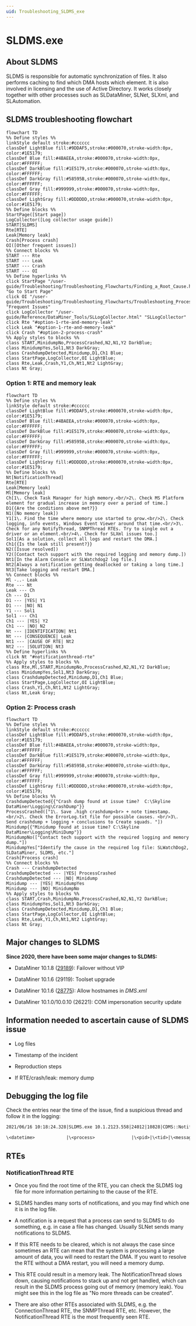 ```yaml
---
uid: Troubleshooting_SLDMS_exe
---
```


# SLDMS.exe

## About SLDMS

SLDMS is responsible for automatic synchronization of files. It also performs caching to find which DMA hosts which element. It is also involved in licensing and the use of Active Directory. It works closely together with other processes such as SLDataMiner, SLNet, SLXml, and SLAutomation.

## SLDMS troubleshooting flowchart

```mermaid
flowchart TD
%% Define styles %%
linkStyle default stroke:#cccccc
classDef LightBlue fill:#9DDAF5,stroke:#000070,stroke-width:0px, color:#1E5179;
classDef Blue fill:#4BAEEA,stroke:#000070,stroke-width:0px, color:#FFFFFF;
classDef DarkBlue fill:#1E5179,stroke:#000070,stroke-width:0px, color:#FFFFFF;
classDef DarkGray fill:#58595B,stroke:#000070,stroke-width:0px, color:#FFFFFF;
classDef Gray fill:#999999,stroke:#000070,stroke-width:0px, color:#FFFFFF;
classDef LightGray fill:#DDDDDD,stroke:#000070,stroke-width:0px, color:#1E5179;
%% Define blocks %%
StartPage([Start page])
LogCollector([Log collector usage guide])
START[SLDMS]
Rte[RTE]
Leak[Memory leak]
Crash[Process crash]
OI([Other frequent issues])
%% Connect blocks %%
START --- Rte
START --- Leak
START --- Crash
START --- OI
%% Define hyperlinks %%
click StartPage "/user-guide/Troubleshooting/Troubleshooting_Flowcharts/Finding_a_Root_Cause.html" "Go to Start Page"
click OI "/user-guide/Troubleshooting/Troubleshooting_Flowcharts/Troubleshooting_Process_Identification/Communication_processes/SLDMS/SLDMS_Frequent_Issues.html" "Frequent Issues"
click LogCollector "/user-guide/Reference/DataMiner_Tools/SLLogCollector.html" "SLLogCollector"
click Rte "#option-1-rte-and-memory-leak"
click Leak "#option-1-rte-and-memory-leak"
click Crash "#option-2-process-crash"
%% Apply styles to blocks %%
class START,MinidumpNo,ProcessCrashed,N2,N1,Y2 DarkBlue;
class MinidumpYes,Sol1,Nt3 DarkGray;
class CrashdumpDetected,Minidump,D1,Ch1 Blue;
class StartPage,LogCollector,OI LightBlue;
class Rte,Leak,Crash,Y1,Ch,Nt1,Nt2 LightGray;
class Nt Gray;
```

### Option 1: RTE and memory leak

```mermaid
flowchart TD
%% Define styles %%
linkStyle default stroke:#cccccc
classDef LightBlue fill:#9DDAF5,stroke:#000070,stroke-width:0px, color:#1E5179;
classDef Blue fill:#4BAEEA,stroke:#000070,stroke-width:0px, color:#FFFFFF;
classDef DarkBlue fill:#1E5179,stroke:#000070,stroke-width:0px, color:#FFFFFF;
classDef DarkGray fill:#58595B,stroke:#000070,stroke-width:0px, color:#FFFFFF;
classDef Gray fill:#999999,stroke:#000070,stroke-width:0px, color:#FFFFFF;
classDef LightGray fill:#DDDDDD,stroke:#000070,stroke-width:0px, color:#1E5179;
%% Define blocks %%
Nt[NotificationThread]
Rte[RTE]
Leak[Memory leak]
Ml[Memory leak]
Ch[1\. Check Task Manager for high memory.<br/>2\. Check MS Platform element for gradual increase in memory over a period of time.]
D1{{Are the conditions above met?}}
N1([No memory leak])
Y1[1\. Find the time where memory use started to grow.<br/>2\. Check logging, info events, Windows Event Viewer around that time.<br/>3\. Check for any NotifyThread, SNMPThread RTEs. Try to single out a driver or an element.<br/>4\. Check for SLXml issues too.]
Sol1[As a solution, collect all logs and restart the DMA.]
Ch1{{Is the leak still present?}}
N2([Issue resolved])
Y2([Contact tech support with the required logging and memory dump.])
Nt1[In the Alarm Console or SLWatchdog2 log file.]
Nt2[Always a notification getting deadlocked or taking a long time.]
Nt3[Take logging and restart DMA.]
%% Connect blocks %%
Ml -..- Leak
Rte --- Nt
Leak --- Ch
Ch --- D1
D1 --- |YES| Y1
D1 --- |NO| N1
Y1 --- Sol1
Sol1 --- Ch1
Ch1 --- |YES| Y2
Ch1 --- |NO| N2
Nt --- |IDENTIFICATION| Nt1
Nt --- |CONSEQUENCE| Leak
Nt1 --- |CAUSE OF RTE| Nt2
Nt2 --- |SOLUTION| Nt3
%% Define hyperlinks %%
click Nt "#notificationthread-rte"
%% Apply styles to blocks %%
class Rte,Ml,START,MinidumpNo,ProcessCrashed,N2,N1,Y2 DarkBlue;
class MinidumpYes,Sol1,Nt3 DarkGray;
class CrashdumpDetected,Minidump,D1,Ch1 Blue;
class StartPage,LogCollector,OI LightBlue;
class Crash,Y1,Ch,Nt1,Nt2 LightGray;
class Nt,Leak Gray;
```

### Option 2: Process crash

```mermaid
flowchart TD
%% Define styles %%
linkStyle default stroke:#cccccc
classDef LightBlue fill:#9DDAF5,stroke:#000070,stroke-width:0px, color:#1E5179;
classDef Blue fill:#4BAEEA,stroke:#000070,stroke-width:0px, color:#FFFFFF;
classDef DarkBlue fill:#1E5179,stroke:#000070,stroke-width:0px, color:#FFFFFF;
classDef DarkGray fill:#58595B,stroke:#000070,stroke-width:0px, color:#FFFFFF;
classDef Gray fill:#999999,stroke:#000070,stroke-width:0px, color:#FFFFFF;
classDef LightGray fill:#DDDDDD,stroke:#000070,stroke-width:0px, color:#1E5179;
%% Define blocks %%
CrashdumpDetected{{"Crash dump found at issue time?  C:\Skyline DataMiner\Logging\CrashDump"}}
ProcessCrashed(["1\. Save .high crashdump<br> + note timestamp. <br/>2\. Check the ErrorLog.txt file for possible causes. <br/>3\. Send crashdump + logging + conclusions to Create squads. "])
Minidump{{"Minidump found at issue time? C:\Skyline DataMiner\Logging\MiniDump"}}
MinidumpNo(["Contact tech support with the required logging and memory dump."])
MinidumpYes["Identify the cause in the required log file: SLWatchDog2, SLDataMiner, SLDMS, etc."]
Crash[Process crash]
%% Connect blocks %%
Crash --- CrashdumpDetected
CrashdumpDetected --- |YES| ProcessCrashed
CrashdumpDetected --- |NO| Minidump
Minidump --- |YES| MinidumpYes
Minidump --- |NO| MinidumpNo
%% Apply styles to blocks %%
class START,Crash,MinidumpNo,ProcessCrashed,N2,N1,Y2 DarkBlue;
class MinidumpYes,Sol1,Nt3 DarkGray;
class CrashdumpDetected,Minidump,D1,Ch1 Blue;
class StartPage,LogCollector,OI LightBlue;
class Rte,Leak,Y1,Ch,Nt1,Nt2 LightGray;
class Nt Gray;
```

## Major changes to SLDMS

**Since 2020, there have been some major changes to SLDMS:**

- DataMiner 10.1.8 ([29189](xref:General_Feature_Release_10.1.8#failover-without-virtual-ip-address-id-29189-id-29911)): Failover without VIP

- DataMiner 10.1.6 (29119): Toolset upgrade

- DataMiner 10.1.6 ([28775](xref:General_Feature_Release_10.1.6#dmsxml-now-supports-using-hostnames-instead-of-ip-addresses-id-28775)): Allow hostnames in *DMS.xml*

- DataMiner 10.1.0/10.0.10 (26221): COM impersonation security update

## Information needed to ascertain cause of SLDMS issue

- Log files

- Timestamp of the incident

- Reproduction steps

- If RTE/crash/leak: memory dump

## Debugging the log file

Check the entries near the time of the issue, find a suspicious thread and follow it in the logging:

```txt
2021/06/16 10:18:24.328|SLDMS.exe 10.1.2123.558|24012|10828|CDMS::NotifyFunc|DBG|-1|** Creating Scheduler

\<datetime>            |\<process>              |\<pid>|\<tid>|\<message>
```

## RTEs

### NotificationThread RTE

- Once you find the root time of the RTE, you can check the SLDMS log file for more information pertaining to the cause of the RTE.

- SLDMS handles many sorts of notifications, and you may find which one it is in the log file.

- A notification is a request that a process can send to SLDMS to do something, e.g. in case a file has changed. Usually SLNet sends many notifications to SLDMS.

- If this RTE needs to be cleared, which is not always the case since sometimes an RTE can mean that the system is processing a large amount of data, you will need to restart the DMA. If you want to resolve the RTE without a DMA restart, you will need a memory dump.

- This RTE could result in a memory leak. The NotificationThread slows down, causing notifications to stack up and not get handled, which can result in the SLDMS process going out of memory (memory leak). You might see this in the log file as "No more threads can be created".

- There are also other RTEs associated with SLDMS, e.g. the ConnectionThread RTE, the SNMPThread RTE, etc. However, the NotificationThread RTE is the most frequently seen RTE.
